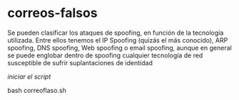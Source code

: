 # correos-falsos
Se pueden clasificar los ataques de spoofing, en función de la tecnología utilizada. Entre ellos tenemos el IP Spoofing (quizás el más conocido), ARP spoofing, DNS spoofing, Web spoofing o email spoofing, aunque en general se puede englobar dentro de spoofing cualquier tecnología de red susceptible de sufrir suplantaciones de identidad





*iniciar el script*

bash correoflaso.sh
